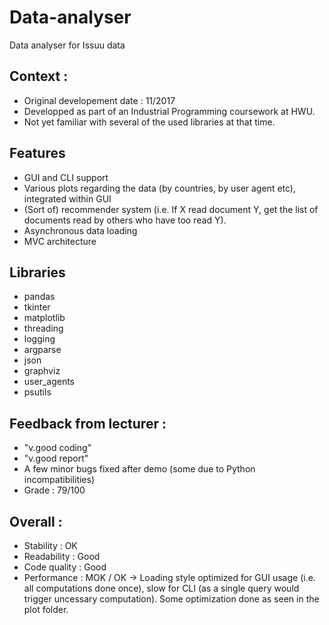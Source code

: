 # Data-analyser
Data analyser for Issuu data

## Context :
- Original developement date : 11/2017
- Developped as part of an Industrial Programming coursework at HWU.
- Not yet familiar with several of the used libraries at that time.

## Features 
- GUI and CLI support
- Various plots regarding the data (by countries, by user agent etc), integrated within GUI
- (Sort of) recommender system (i.e. If X read document Y, get the list of documents read by others who have too read Y). 
- Asynchronous data loading 
- MVC architecture

## Libraries
- pandas
- tkinter
- matplotlib
- threading
- logging
- argparse
- json
- graphviz
- user_agents
- psutils

## Feedback from lecturer :
- "v.good coding"
- "v.good report"
- A few minor bugs fixed after demo (some due to Python incompatibilities)
- Grade : 79/100

## Overall : 
- Stability    : OK
- Readability  : Good
- Code quality : Good
- Performance  : MOK / OK -> Loading style optimized for GUI usage (i.e. all computations done once), slow for CLI (as a single query would trigger uncessary computation). Some optimization done as seen in the plot folder.
